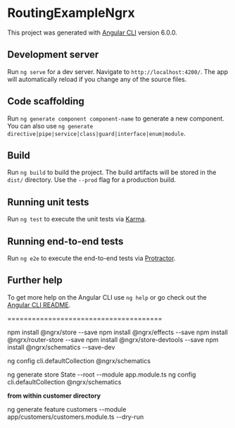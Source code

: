 # RoutingExampleNgrx

This project was generated with [Angular CLI](https://github.com/angular/angular-cli) version 6.0.0.

## Development server

Run `ng serve` for a dev server. Navigate to `http://localhost:4200/`. The app will automatically reload if you change any of the source files.

## Code scaffolding

Run `ng generate component component-name` to generate a new component. You can also use `ng generate directive|pipe|service|class|guard|interface|enum|module`.

## Build

Run `ng build` to build the project. The build artifacts will be stored in the `dist/` directory. Use the `--prod` flag for a production build.

## Running unit tests

Run `ng test` to execute the unit tests via [Karma](https://karma-runner.github.io).

## Running end-to-end tests

Run `ng e2e` to execute the end-to-end tests via [Protractor](http://www.protractortest.org/).

## Further help

To get more help on the Angular CLI use `ng help` or go check out the [Angular CLI README](https://github.com/angular/angular-cli/blob/master/README.md).


======================================

npm install @ngrx/store --save
npm install @ngrx/effects --save
npm install @ngrx/router-store --save
npm install @ngrx/store-devtools --save
npm install @ngrx/schematics --save-dev

ng config cli.defaultCollection @ngrx/schematics

ng generate store State --root --module app.module.ts
ng config cli.defaultCollection @ngrx/schematics


__from within customer directory__

ng generate feature customers --module app/customers/customers.module.ts --dry-run





